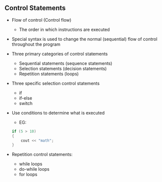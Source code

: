 ## Control Statements
- Flow of control (Control flow)
    - The order in which instructions are executed

- Special syntax is used to change the normal (sequential) flow of control throughout the program

- Three primary categories of control statements
    - Sequential statements (sequence statements)
    - Selection statements (decision statements)
    - Repetition statements (loops)

- Three specific selection control statements
    - if
    - if-else
    - switch

- Use conditions to determine what is executed
    - EG: 
    ```c++
    if (5 > 10) 
    {
        cout << "math";
    }
    ```
- Repetition control statements:
    - while loops
    - do-while loops
    - for loops
    